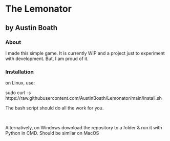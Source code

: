 <h1> The Lemonator </h1>
<h2> by Austin Boath </h2>
<h3> About </h3>
<p> I made this simple game. It is currently WIP and a project just to experiment with development. But, I am proud of it. </p>
<h3> Installation </h3>
<p> on Linux, use: </p>
  sudo curl -s https://raw.githubusercontent.com/AustinBoath/Lemonator/main/install.sh
<p> The bash script should do all the work for you. </p>
<br>
<p> Alternatively, on Windows download the repository to a folder & run it with Python in CMD. Should be similar on MacOS </p>

